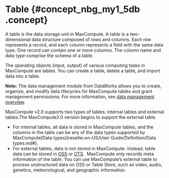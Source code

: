 # Table {#concept_nbg_my1_5db .concept}

A table is the data storage unit in MaxCompute. A table is a two-dimensional data structure composed of rows and columns. Each row represents a record, and each column represents a field with the same data type. One record can contain one or more columns. The column name and data type comprise the schema of a table.

The operating objects \(input, output\) of various computing tasks in MaxCompute are tables. You can create a table, delete a table, and import data into a table.

**Note:** The data management module from DataWorks allows you to create, organize, and modify data lifecycles for MaxCompute tables and grant management permissions. For more information, see [data management overview](https://www.alibabacloud.com/help/doc-detail/30284.html).

MaxCompute v2.0 supports two types of tables: internal tables and external tables.The MaxCompute2.0 version begins to support the external table.

-   For internal tables, all data is stored in MaxCompute tables, and the columns in the table can be any of the data types supported by MaxCompute[Data types](reseller.en-US/User Guide/Definition/Data types.md#).
-   For external tables, data is not stored in MaxCompute. Instead, table data can be stored in [OSS](https://www.alibabacloud.com/product/oss) or [OTS](https://www.alibabacloud.com/product/ots).  MaxCompute only records meta information of the table. You can use MaxCompute’s external table to process unstructured data on OSS or Table Store, such as video, audio, genetics, meteorological, and geographic information.

